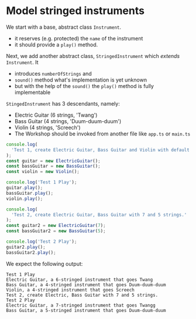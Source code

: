 # Model stringed instruments

We start with a base, abstract class `Instrument`.

- it reserves (e.g. protected) the `name` of the instrument
- it should provide a `play()` method.

Next, we add another abstract class, `StringedInstrument` which *extends*
`Instrument`. It

- introduces `numberOfStrings` and
- `sound()` method what's implementation is yet unknown
- but with the help of the `sound()` the `play()` method is fully implementable

`StingedInstrument` has 3 descendants, namely:

- Electric Guitar (6 strings, 'Twang')
- Bass Guitar (4 strings, 'Duum-duum-duum')
- Violin (4 strings, 'Screech')
- The Workshop should be invoked from another file like `app.ts` or `main.ts`

```typescript
console.log(
  'Test 1, create Electric Guitar, Bass Guitar and Violin with default strings.'
);
const guitar = new ElectricGuitar();
const bassGuitar = new BassGuitar();
const violin = new Violin();

console.log('Test 1 Play');
guitar.play();
bassGuitar.play();
violin.play();

console.log(
  'Test 2, create Electric Guitar, Bass Guitar with 7 and 5 strings.'
);
const guitar2 = new ElectricGuitar(7);
const bassGuitar2 = new BassGuitar(5);

console.log('Test 2 Play');
guitar2.play();
bassGuitar2.play();
```

We expect the following output:

```text
Test 1 Play
Electric Guitar, a 6-stringed instrument that goes Twang
Bass Guitar, a 4-stringed instrument that goes Duum-duum-duum
Violin, a 4-stringed instrument that goes Screech
Test 2, create Electric, Bass Guitar with 7 and 5 strings.
Test 2 Play
Electric Guitar, a 7-stringed instrument that goes Twangg
Bass Guitar, a 5-stringed instrument that goes Duum-duum-duum
```
